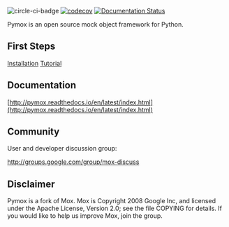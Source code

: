 ![circle-ci-badge](https://circleci.com/gh/ivancrneto/pymox.svg?style=shield&circle-token=:circle-tokena7354b480e49feb7bcf87039e32ddae07379f344)
[![codecov](https://codecov.io/gh/ivancrneto/pymox/branch/master/graph/badge.svg)](https://codecov.io/gh/ivancrneto/pymox)
[![Documentation Status](https://readthedocs.org/projects/pymox/badge/?version=latest)](http://pymox.readthedocs.io/en/latest/?badge=latest)

Pymox is an open source mock object framework for Python.

## First Steps

[Installation](http://pymox.readthedocs.io/en/latest/install.html)
[Tutorial](http://pymox.readthedocs.io/en/latest/tutorial.html)

## Documentation

[http://pymox.readthedocs.io/en/latest/index.html](http://pymox.readthedocs.io/en/latest/index.html)

## Community

User and developer discussion group:

  http://groups.google.com/group/mox-discuss

## Disclaimer

Pymox is a fork of Mox. Mox is Copyright 2008 Google Inc, and licensed under the Apache
License, Version 2.0; see the file COPYING for details.  If you would
like to help us improve Mox, join the group.
